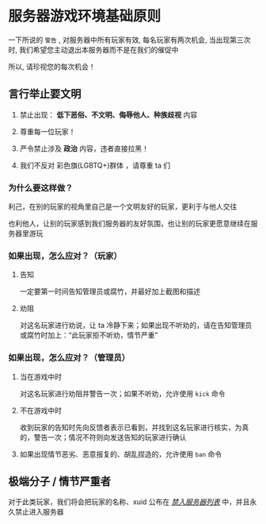 # 服务器游戏环境基础原则

一下所说的 `警告` , 对服务器中所有玩家有效, 每名玩家有两次机会, 当出现第三次时, 我们希望您主动退出本服务器而不是在我们的催促中

所以, 请珍视您的每次机会！

## 言行举止要文明

1. 禁止出现： **低下恶俗、不文明、侮辱他人、种族歧视** 内容

2. 尊重每一位玩家！

3. 严令禁止涉及 **政治** 内容，违者直接拉黑！

4. 我们不反对 彩色旗(LGBTQ+)群体 ，请尊重 ta 们

### 为什么要这样做？

利己，在别的玩家的视角里自己是一个文明友好的玩家，更利于与他人交往

也利他人，让别的玩家感到我们服务器的友好氛围，也让别的玩家更愿意继续在服务器里游玩

### 如果出现，怎么应对？（玩家）

1. 告知

    一定要第一时间告知管理员或腐竹，并最好加上截图和描述

2. 劝阻

    对这名玩家进行劝说，让 ta 冷静下来；如果出现不听劝的，请在告知管理员或腐竹时加上：“此玩家拒不听劝，情节严重”

### 如果出现，怎么应对？（管理员）

1. 当在游戏中时

    对这名玩家进行劝阻并警告一次；如果不听劝，允许使用 `kick` 命令

2. 不在游戏中时

    收到玩家的告知时先向反馈者表示已看到，并找到这名玩家进行核实，为真的，警告一次；情况不符则向发送告知的玩家进行确认

3. 如果出现情节恶劣、恶意报复的、胡乱捏造的，允许使用 `ban` 命令

## 极端分子 / 情节严重者

对于此类玩家，我们将会把玩家的名称、xuid 公布在 [*禁入服务器列表*](./no_play.md) 中，并且永久禁止进入服务器
